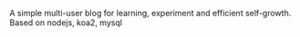 A simple multi-user blog for learning, experiment and efficient self-growth. Based on nodejs, koa2, mysql 
